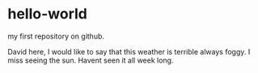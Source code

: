 # hello-world
my first repository on github.

David here, I would like to say that this weather is terrible always foggy.
I miss seeing the sun. Havent seen it all week long.
